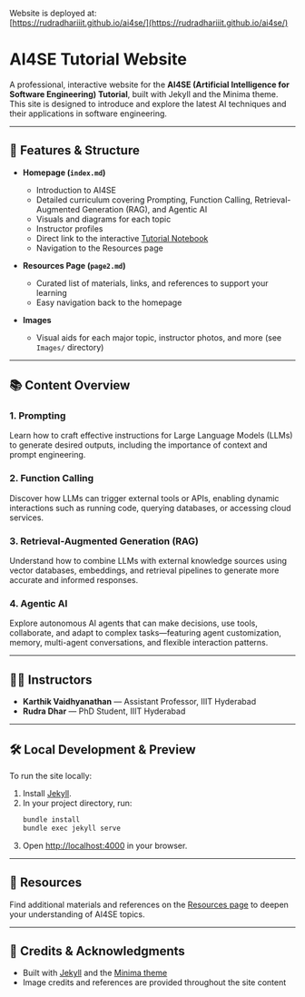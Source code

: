 Website is deployed at: <br>
[https://rudradhariiit.github.io/ai4se/](https://rudradhariiit.github.io/ai4se/)

# AI4SE Tutorial Website

A professional, interactive website for the **AI4SE (Artificial Intelligence for Software Engineering) Tutorial**, built with Jekyll and the Minima theme. This site is designed to introduce and explore the latest AI techniques and their applications in software engineering.

---

## 🚀 Features & Structure

- **Homepage (`index.md`)**
  - Introduction to AI4SE
  - Detailed curriculum covering Prompting, Function Calling, Retrieval-Augmented Generation (RAG), and Agentic AI
  - Visuals and diagrams for each topic
  - Instructor profiles
  - Direct link to the interactive [Tutorial Notebook](https://colab.research.google.com/drive/1hfHzBwHfIhiPXAewub8QJejJxy6nsKrA?usp=sharing)
  - Navigation to the Resources page

- **Resources Page (`page2.md`)**
  - Curated list of materials, links, and references to support your learning
  - Easy navigation back to the homepage

- **Images**
  - Visual aids for each major topic, instructor photos, and more (see `Images/` directory)

---

## 📚 Content Overview

### 1. Prompting
Learn how to craft effective instructions for Large Language Models (LLMs) to generate desired outputs, including the importance of context and prompt engineering.

### 2. Function Calling
Discover how LLMs can trigger external tools or APIs, enabling dynamic interactions such as running code, querying databases, or accessing cloud services.

### 3. Retrieval-Augmented Generation (RAG)
Understand how to combine LLMs with external knowledge sources using vector databases, embeddings, and retrieval pipelines to generate more accurate and informed responses.

### 4. Agentic AI
Explore autonomous AI agents that can make decisions, use tools, collaborate, and adapt to complex tasks—featuring agent customization, memory, multi-agent conversations, and flexible interaction patterns.

---

## 👨‍🏫 Instructors
- **Karthik Vaidhyanathan** — Assistant Professor, IIIT Hyderabad
- **Rudra Dhar** — PhD Student, IIIT Hyderabad

---

## 🛠️ Local Development & Preview
To run the site locally:

1. Install [Jekyll](https://jekyllrb.com/docs/installation/).
2. In your project directory, run:
   ```sh
   bundle install
   bundle exec jekyll serve
   ```
3. Open [http://localhost:4000](http://localhost:4000) in your browser.

---

## 📖 Resources
Find additional materials and references on the [Resources page](/page2.html) to deepen your understanding of AI4SE topics.

---

## 📝 Credits & Acknowledgments
- Built with [Jekyll](https://jekyllrb.com/) and the [Minima theme](https://github.com/jekyll/minima)
- Image credits and references are provided throughout the site content

